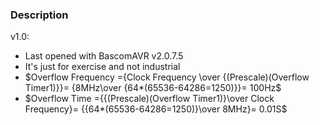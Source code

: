 ### Description

v1.0:
- Last opened with BascomAVR v2.0.7.5
- It's just for exercise and not industrial
- $Overflow Frequency ={Clock Frequency \over {(Prescale)(Overflow Timer1)}}= {8MHz\over {64*(65536-64286=1250)}}= 100Hz$
- $Overflow Time ={{(Prescale)(Overflow Timer1)}\over Clock Frequency}= {{64*(65536-64286=1250)}\over 8MHz}= 0.01S$
